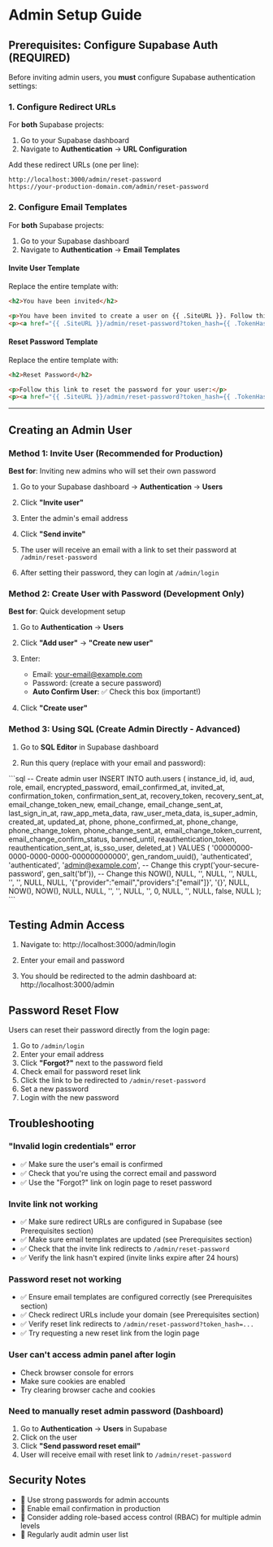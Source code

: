 # Admin Setup Guide

## Prerequisites: Configure Supabase Auth (REQUIRED)

Before inviting admin users, you **must** configure Supabase authentication settings:

### 1. Configure Redirect URLs

For **both** Supabase projects:

1. Go to your Supabase dashboard
2. Navigate to **Authentication** → **URL Configuration**

Add these redirect URLs (one per line):
```
http://localhost:3000/admin/reset-password
https://your-production-domain.com/admin/reset-password
```

### 2. Configure Email Templates

For **both** Supabase projects:

1. Go to your Supabase dashboard
2. Navigate to **Authentication** → **Email Templates**

#### Invite User Template
Replace the entire template with:
```html
<h2>You have been invited</h2>

<p>You have been invited to create a user on {{ .SiteURL }}. Follow this link to accept the invite:</p>
<p><a href="{{ .SiteURL }}/admin/reset-password?token_hash={{ .TokenHash }}&type=invite">Accept the invite</a></p>
```

#### Reset Password Template
Replace the entire template with:
```html
<h2>Reset Password</h2>

<p>Follow this link to reset the password for your user:</p>
<p><a href="{{ .SiteURL }}/admin/reset-password?token_hash={{ .TokenHash }}&type=recovery">Reset Password</a></p>
```

---

## Creating an Admin User

### Method 1: Invite User (Recommended for Production)

**Best for**: Inviting new admins who will set their own password

1. Go to your Supabase dashboard → **Authentication** → **Users**

2. Click **"Invite user"**

3. Enter the admin's email address

4. Click **"Send invite"**

5. The user will receive an email with a link to set their password at `/admin/reset-password`

6. After setting their password, they can login at `/admin/login`

### Method 2: Create User with Password (Development Only)

**Best for**: Quick development setup

1. Go to **Authentication** → **Users**

2. Click **"Add user"** → **"Create new user"**

3. Enter:
   - Email: your-email@example.com
   - Password: (create a secure password)
   - **Auto Confirm User**: ✅ Check this box (important!)

4. Click **"Create user"**

### Method 3: Using SQL (Create Admin Directly - Advanced)

1. Go to **SQL Editor** in Supabase dashboard

2. Run this query (replace with your email and password):

\`\`\`sql
-- Create admin user
INSERT INTO auth.users (
  instance_id,
  id,
  aud,
  role,
  email,
  encrypted_password,
  email_confirmed_at,
  invited_at,
  confirmation_token,
  confirmation_sent_at,
  recovery_token,
  recovery_sent_at,
  email_change_token_new,
  email_change,
  email_change_sent_at,
  last_sign_in_at,
  raw_app_meta_data,
  raw_user_meta_data,
  is_super_admin,
  created_at,
  updated_at,
  phone,
  phone_confirmed_at,
  phone_change,
  phone_change_token,
  phone_change_sent_at,
  email_change_token_current,
  email_change_confirm_status,
  banned_until,
  reauthentication_token,
  reauthentication_sent_at,
  is_sso_user,
  deleted_at
)
VALUES (
  '00000000-0000-0000-0000-000000000000',
  gen_random_uuid(),
  'authenticated',
  'authenticated',
  'admin@example.com', -- Change this
  crypt('your-secure-password', gen_salt('bf')), -- Change this
  NOW(),
  NULL,
  '',
  NULL,
  '',
  NULL,
  '',
  '',
  NULL,
  NULL,
  '{"provider":"email","providers":["email"]}',
  '{}',
  NULL,
  NOW(),
  NOW(),
  NULL,
  NULL,
  '',
  '',
  NULL,
  '',
  0,
  NULL,
  '',
  NULL,
  false,
  NULL
);
\`\`\`

## Testing Admin Access

1. Navigate to: http://localhost:3000/admin/login

2. Enter your email and password

3. You should be redirected to the admin dashboard at: http://localhost:3000/admin

## Password Reset Flow

Users can reset their password directly from the login page:

1. Go to `/admin/login`
2. Enter your email address
3. Click **"Forgot?"** next to the password field
4. Check email for password reset link
5. Click the link to be redirected to `/admin/reset-password`
6. Set a new password
7. Login with the new password

## Troubleshooting

### "Invalid login credentials" error

- ✅ Make sure the user's email is confirmed
- ✅ Check that you're using the correct email and password
- ✅ Use the "Forgot?" link on login page to reset password

### Invite link not working

- ✅ Make sure redirect URLs are configured in Supabase (see Prerequisites section)
- ✅ Make sure email templates are updated (see Prerequisites section)
- ✅ Check that the invite link redirects to `/admin/reset-password`
- ✅ Verify the link hasn't expired (invite links expire after 24 hours)

### Password reset not working

- ✅ Ensure email templates are configured correctly (see Prerequisites section)
- ✅ Check redirect URLs include your domain (see Prerequisites section)
- ✅ Verify reset link redirects to `/admin/reset-password?token_hash=...`
- ✅ Try requesting a new reset link from the login page

### User can't access admin panel after login

- Check browser console for errors
- Make sure cookies are enabled
- Try clearing browser cache and cookies

### Need to manually reset admin password (Dashboard)

1. Go to **Authentication** → **Users** in Supabase
2. Click on the user
3. Click **"Send password reset email"**
4. User will receive email with reset link to `/admin/reset-password`

## Security Notes

- 🔐 Use strong passwords for admin accounts
- 🔐 Enable email confirmation in production
- 🔐 Consider adding role-based access control (RBAC) for multiple admin levels
- 🔐 Regularly audit admin user list
